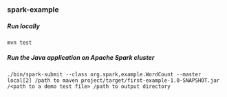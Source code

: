 ### spark-example

##### Run locally

```
mvn test
```

##### Run the Java application on Apache Spark cluster

```
./bin/spark-submit --class org.spark,example.WordCount --master local[2] /path to maven project/target/first-example-1.0-SNAPSHOT.jar /<path to a demo test file> /path to output directory
```

